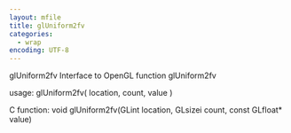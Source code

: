 ```yaml
---
layout: mfile
title: glUniform2fv
categories:
  - wrap
encoding: UTF-8
---
```


glUniform2fv  Interface to OpenGL function glUniform2fv

usage:  glUniform2fv( location, count, value )

C function:  void glUniform2fv(GLint location, GLsizei count, const GLfloat\* value)